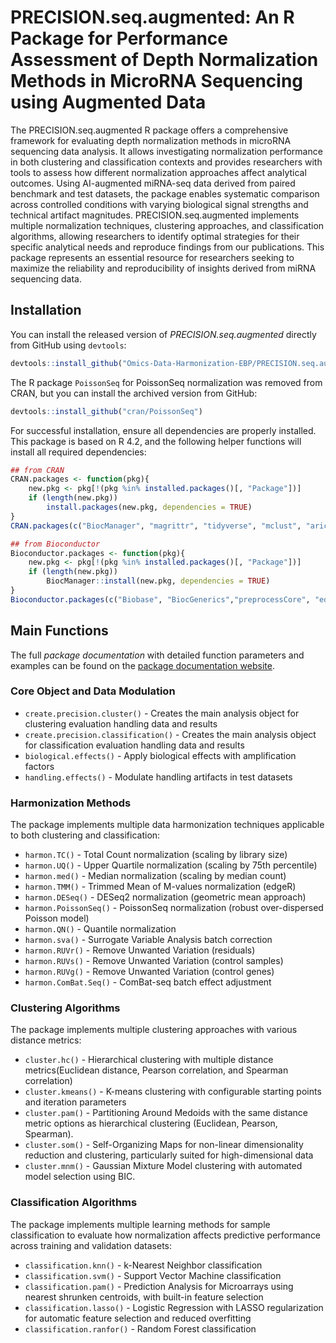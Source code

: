 # PRECISION.seq.augmented: An R Package for Performance Assessment of Depth Normalization Methods in MicroRNA Sequencing using Augmented Data


The PRECISION.seq.augmented R package offers a comprehensive framework for evaluating depth normalization methods in microRNA sequencing data analysis. 
It allows investigating normalization performance in both clustering and classification contexts and provides researchers with tools to assess how different normalization approaches affect analytical outcomes. 
Using AI-augmented miRNA-seq data derived from paired benchmark and test datasets, the package enables systematic comparison across controlled conditions with varying biological signal strengths and technical artifact magnitudes. 
PRECISION.seq.augmented implements multiple normalization techniques, clustering approaches, and classification algorithms, allowing researchers to identify optimal strategies for their specific analytical needs and reproduce findings from our publications. 
This package represents an essential resource for researchers seeking to maximize the reliability and reproducibility of insights derived from miRNA sequencing data.


## Installation

You can install the released version of *PRECISION.seq.augmented* directly from GitHub using `devtools`:

```R
devtools::install_github("Omics-Data-Harmonization-EBP/PRECISION.seq.augmented")
```

The R package `PoissonSeq` for PoissonSeq normalization was removed from CRAN, but you can install the archived version from GitHub:

```R
devtools::install_github("cran/PoissonSeq")
```

For successful installation, ensure all dependencies are properly installed. This package is based on R 4.2, and the following helper functions will install all required dependencies:

```R
## from CRAN
CRAN.packages <- function(pkg){
    new.pkg <- pkg[!(pkg %in% installed.packages()[, "Package"])]
    if (length(new.pkg)) 
        install.packages(new.pkg, dependencies = TRUE)
}
CRAN.packages(c("BiocManager", "magrittr", "tidyverse", "mclust", "aricode", "RSKC", "cluster", "factoextra", "pamr", "som"))

## from Bioconductor
Bioconductor.packages <- function(pkg){
    new.pkg <- pkg[!(pkg %in% installed.packages()[, "Package"])]
    if (length(new.pkg)) 
        BiocManager::install(new.pkg, dependencies = TRUE)
}
Bioconductor.packages(c("Biobase", "BiocGenerics","preprocessCore", "edgeR", "DESeq2", "affy", "sva", "RUVSeq", "EDASeq", "limma", "vsn"))
```

## Main Functions

<!-- TODO Add link to documentation -->
The full *package documentation* with detailed function parameters and examples can be found on the [package documentation website](TODO).


<!-- TODO ### Data Access Functions
- `load.augmented.data()` - Load pre-generated augmented miRNA-seq datasets with specific signal strengths and artifact magnitudes
- `generate.scenario()` - Create customized datasets with user-defined parameters for biological signal and technical artifacts -->

### Core Object and Data Modulation
- `create.precision.cluster()` - Creates the main analysis object for clustering evaluation handling data and results
- `create.precision.classification()` - Creates the main analysis object for classification evaluation handling data and results
- `biological.effects()` - Apply biological effects with amplification factors
- `handling.effects()` - Modulate handling artifacts in test datasets

### Harmonization Methods
The package implements multiple data harmonization techniques applicable to both clustering and classification:

<!-- - `harmon.all()` - Apply all of the following harmonization methods sequentially -->
- `harmon.TC()` - Total Count normalization (scaling by library size)
- `harmon.UQ()` - Upper Quartile normalization (scaling by 75th percentile)
- `harmon.med()` - Median normalization (scaling by median count)
- `harmon.TMM()` - Trimmed Mean of M-values normalization (edgeR) 
- `harmon.DESeq()` - DESeq2 normalization (geometric mean approach)
- `harmon.PoissonSeq()` - PoissonSeq normalization (robust over-dispersed Poisson model)
- `harmon.QN()` - Quantile normalization
- `harmon.sva()` - Surrogate Variable Analysis batch correction
- `harmon.RUVr()` - Remove Unwanted Variation (residuals)
- `harmon.RUVs()` - Remove Unwanted Variation (control samples)
- `harmon.RUVg()` - Remove Unwanted Variation (control genes)
- `harmon.ComBat.Seq()` - ComBat-seq batch effect adjustment

### Clustering Algorithms
The package implements multiple clustering approaches with various distance metrics:

<!-- - `cluster.all()` - Apply all of the following clustering methods sequentially -->
- `cluster.hc()` - Hierarchical clustering with multiple distance metrics(Euclidean distance, Pearson correlation, and Spearman correlation)
- `cluster.kmeans()` - K-means clustering with configurable starting points and iteration parameters
- `cluster.pam()` - Partitioning Around Medoids with the same distance metric options as hierarchical clustering (Euclidean, Pearson, Spearman).
- `cluster.som()` - Self-Organizing Maps for non-linear dimensionality reduction and clustering, particularly suited for high-dimensional data
- `cluster.mnm()` - Gaussian Mixture Model clustering with automated model selection using BIC.

### Classification Algorithms
The package implements multiple learning methods for sample classification to evaluate how normalization affects predictive performance across training and validation datasets:

<!-- - `classification.all()` - Apply all of the following clustering methods sequentially -->
- `classification.knn()` - k-Nearest Neighbor classification
- `classification.svm()` - Support Vector Machine classification
- `classification.pam()` - Prediction Analysis for Microarrays using nearest shrunken centroids, with built-in feature selection
- `classification.lasso()` -  Logistic Regression with LASSO regularization for automatic feature selection and reduced overfitting
- `classification.ranfor()` - Random Forest classification





<!-- 
## Basic Usage

```r
library(PRECISION.seq.augmented)

# Create analysis object
analysis <- create.precision.cluster(data = your_data, label = your_labels)

# Apply harmonization methods
analysis <- harmon.all(analysis)

# Perform clustering analysis
analysis <- cluster.all(analysis)

# Access results
ari_scores <- analysis@cluster.result
``` -->


<!-- ## Citation
TODO [Citation information to be added] -->


<!-- ### Key Features

TODO Update these

- **Comprehensive Analysis Pipeline**: Seamlessly integrate multiple harmonization, clustering, and classification approaches
- **Reproducible Workflows**: Standardized functions for consistent analysis
- **Performance Metrics**: Built-in calculation of Adjusted Rand Index (ARI) and Silhouette coefficients
- **Parallel Processing**: Support for multi-core processing to handle large datasets efficiently
- **Flexible Distance Metrics**: Multiple distance measures for clustering algorithms -->

<!-- ## Aims

The primary objectives of this package are to:

1. **Standardize RNA-seq data preprocessing** through multiple harmonization methods
2. **Provide comprehensive clustering analysis** with various algorithms and distance metrics
3. **Enable systematic performance evaluation** using established metrics (ARI, Silhouette)
4. **Facilitate comparative studies** of normalization and clustering approaches
5. **Support reproducible research** in genomics and bio-informatics -->
